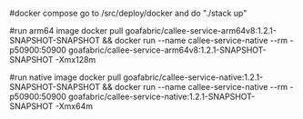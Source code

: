 #docker compose
go to /src/deploy/docker and do "./stack up"

#run arm64 image
docker pull goafabric/callee-service-arm64v8:1.2.1-SNAPSHOT-SNAPSHOT && docker run --name callee-service-native --rm -p50900:50900 goafabric/callee-service-arm64v8:1.2.1-SNAPSHOT-SNAPSHOT -Xmx128m

#run native image
docker pull goafabric/callee-service-native:1.2.1-SNAPSHOT-SNAPSHOT && docker run --name callee-service-native --rm -p50900:50900 goafabric/callee-service-native:1.2.1-SNAPSHOT-SNAPSHOT -Xmx64m
